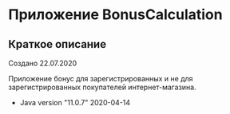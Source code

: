# Приложение BonusCalculation

## Краткое описание

Создано 22.07.2020

Приложение бонус для зарегистрированных и не для зарегистрированных покупателей интернет-магазина.


* Java version "11.0.7" 2020-04-14

